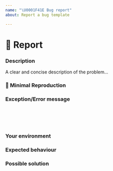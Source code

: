 ```yaml
---
name: "\U0001F41E Bug report"
about: Report a bug template

---
```


<!--

Please search open and closed issues before submitting new ones

-->

# 🐞 Report

### Description

<!-- ✍️--> A clear and concise description of the problem...

### 🔬 Minimal Reproduction

<!--
Please create and share minimal reproduction of the issue.
-->

### Exception/Error message

<pre><code>
<!-- If the issue is accompanied by an exception or an error, please share it below: -->
<!-- ✍️-->

</code></pre>

### Your environment

<!--
Does this bug happens in Windows/Linux/Mac or others? What version of the library are you using.
-->

### Expected behaviour

<!--
What is expected to happens instead of the bug?
-->

### Possible solution

<!--
Some suggestion(s) on how you think this bug can be fixed
-->
